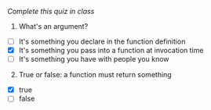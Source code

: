 *Complete this quiz in class*

1. What's an argument?

- [ ] It's something you declare in the function definition
- [x] It's something you pass into a function at invocation time
- [ ] It's something you have with people you know

2. True or false: a function must return something

- [x] true
- [ ] false
